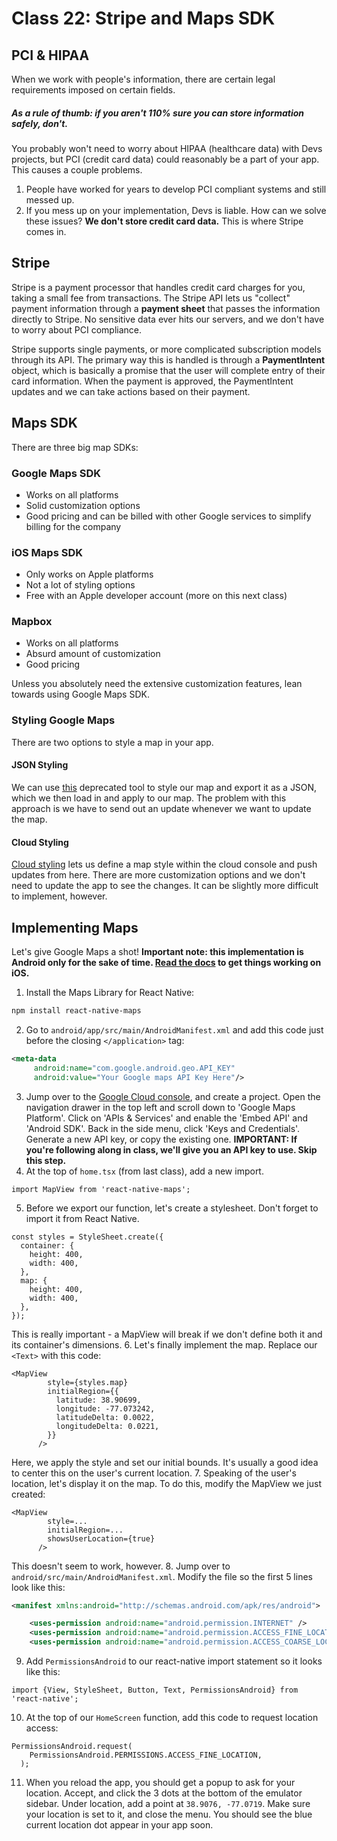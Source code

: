 # Class 22: Stripe and Maps SDK

## PCI & HIPAA
When we work with people's information, there are certain legal requirements imposed on certain fields. 
##### As a rule of thumb: if you aren't 110% sure you can store information safely, don't.
You probably won't need to worry about HIPAA (healthcare data) with Devs projects, but PCI (credit card data) could reasonably be a part of your app. This causes a couple problems.
1. People have worked for years to develop PCI compliant systems and still messed up.
2. If you mess up on your implementation, Devs is liable.
How can we solve these issues? **We don't store credit card data.** This is where Stripe comes in.

## Stripe
Stripe is a payment processor that handles credit card charges for you, taking a small fee from transactions. The Stripe API lets us "collect" payment information through a **payment sheet** that passes the information directly to Stripe. No sensitive data ever hits our servers, and we don't have to worry about PCI compliance.

Stripe supports single payments, or more complicated subscription models through its API. The primary way this is handled is through a **PaymentIntent** object, which is basically a promise that the user will complete entry of their card information. When the payment is approved, the PaymentIntent updates and we can take actions based on their payment.

## Maps SDK
There are three big map SDKs:
### Google Maps SDK
- Works on all platforms
- Solid customization options
- Good pricing and can be billed with other Google services to simplify billing for the company
### iOS Maps SDK
- Only works on Apple platforms
- Not a lot of styling options
- Free with an Apple developer account (more on this next class)
### Mapbox
 - Works on all platforms
 - Absurd amount of customization
 - Good pricing

Unless you absolutely need the extensive customization features, lean towards using Google Maps SDK.
### Styling Google Maps
There are two options to style a map in your app.
#### JSON Styling
We can use [this](https://mapstyle.withgoogle.com/) deprecated tool to style our map and export it as a JSON, which we then load in and apply to our map. The problem with this approach is we have to send out an update whenever we want to update the map.
#### Cloud Styling
[Cloud styling](https://developers.google.com/maps/documentation/cloud-customization/) lets us define a map style within the cloud console and push updates from here. There are more customization options and we don't need to update the app to see the changes. It can be slightly more difficult to implement, however.

## Implementing Maps
Let's give Google Maps a shot! **Important note: this implementation is Android only for the sake of time. [Read the docs](https://github.com/react-native-maps/react-native-maps/blob/master/docs/installation.md) to get things working on iOS.**
1. Install the Maps Library for React Native:
```bash
npm install react-native-maps
```
2. Go to `android/app/src/main/AndroidManifest.xml` and add this code just before the closing `</application>` tag:
```xml
<meta-data
     android:name="com.google.android.geo.API_KEY"
     android:value="Your Google maps API Key Here"/>
```
3. Jump over to the [Google Cloud console](https://console.cloud.google.com/), and create a project. Open the navigation drawer in the top left and scroll down to 'Google Maps Platform'. Click on 'APIs & Services' and enable the 'Embed API' and 'Android SDK'. Back in the side menu, click 'Keys and Credentials'. Generate a new API key, or copy the existing one. **IMPORTANT: If you're following along in class, we'll give you an API key to use. Skip this step.**
4. At the top of `home.tsx` (from last class), add a new import.
```tsx
import MapView from 'react-native-maps';
```
5. Before we export our function, let's create a stylesheet. Don't forget to import it from React Native.
```tsx
const styles = StyleSheet.create({
  container: {
    height: 400,
    width: 400,
  },
  map: {
    height: 400,
    width: 400,
  },
});
```
This is really important - a MapView will break if we don't define both it and its container's dimensions.
6. Let's finally implement the map. Replace our `<Text>` with this code:
```tsx
<MapView
        style={styles.map}
        initialRegion={{
          latitude: 38.90699,
          longitude: -77.073242,
          latitudeDelta: 0.0022,
          longitudeDelta: 0.0221,
        }}
      />
```
Here, we apply the style and set our initial bounds. It's usually a good idea to center this on the user's current location. 
7. Speaking of the user's location, let's display it on the map. To do this, modify the MapView we just created:
```tsx
<MapView
        style=...
        initialRegion=...
        showsUserLocation={true}
      />
```
This doesn't seem to work, however.
8. Jump over to `android/src/main/AndroidManifest.xml`. Modify the file so the first 5 lines look like this:
```xml
<manifest xmlns:android="http://schemas.android.com/apk/res/android">

    <uses-permission android:name="android.permission.INTERNET" />
    <uses-permission android:name="android.permission.ACCESS_FINE_LOCATION"/>
    <uses-permission android:name="android.permission.ACCESS_COARSE_LOCATION"/>
```
9. Add `PermissionsAndroid` to our react-native import statement so it looks like this:
```tsx
import {View, StyleSheet, Button, Text, PermissionsAndroid} from 'react-native';
```
10. At the top of our `HomeScreen` function, add this code to request location access:
```tsx
PermissionsAndroid.request(
    PermissionsAndroid.PERMISSIONS.ACCESS_FINE_LOCATION,
  );
```
11. When you reload the app, you should get a popup to ask for your location. Accept, and click the 3 dots at the bottom of the emulator sidebar. Under location, add a point at `38.9076, -77.0719`. Make sure your location is set to it, and close the menu. You should see the blue current location dot appear in your app soon.